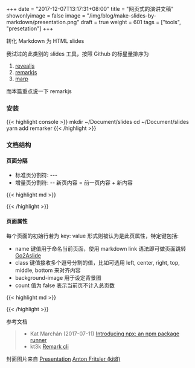 +++
date = "2017-12-07T13:17:31+08:00"
title = "网页式的演讲文稿"
showonlyimage = false
image = "/img/blog/make-slides-by-markdown/presentation.png"
draft = true
weight = 601
tags = ["tools", "presetation"]
+++

转化 Markdown 为 HTML slides
<!--more-->

我试过的此类别的 slides 工具，按照 Github 的标星量排序为

1. [revealjs](https://revealjs.com/)
2. [remarkjs](http://remarkjs.com/)
3. [marp](https://yhatt.github.io/marp/)

而本篇重点说一下 remarkjs

### 安装

{{< highlight console >}}
mkdir ~/Document/slides 
cd ~/Document/slides
yarn add remarker
{{< /highlight >}}

### 文档结构

#### 页面分隔

- 标准页分割符: ---
- 增量页分割符: -- 新页内容 = 前一页内容 + 新内容

{{< highlight md >}}

{{< /highlight >}}

#### 页面属性

每个页面的初始行若为 key: value 形式则被认为是此页属性，特定键包括:

- name 键值用于命名当前页面，使用 markdown link 语法即可做页面跳转 [Go2Aslide](#slidenamevalue)
- class 键值接收多个逗号分割的值，比如可选用 left, center, right, top, middle, bottom 来对齐内容
- background-image 用于设定背景图
- count 值为 false 表示当前页不计入总页数

{{< highlight md >}}

{{< /highlight >}}

参考文档

> - Kat Marchán (2017-07-11) [Introducing npx: an npm package runner](https://medium.com/@maybekatz/introducing-npx-an-npm-package-runner-55f7d4bd282b)
> - kt3k [Remark cli](https://github.com/kt3k/remarker)

封面图片来自 [Presentation](https://dribbble.com/shots/3007989-Presentation) <a href="https://dribbble.com/Frizler"><i class="fa fa-dribbble" aria-hidden="true"></i> Anton Fritsler (kit8)</a>

